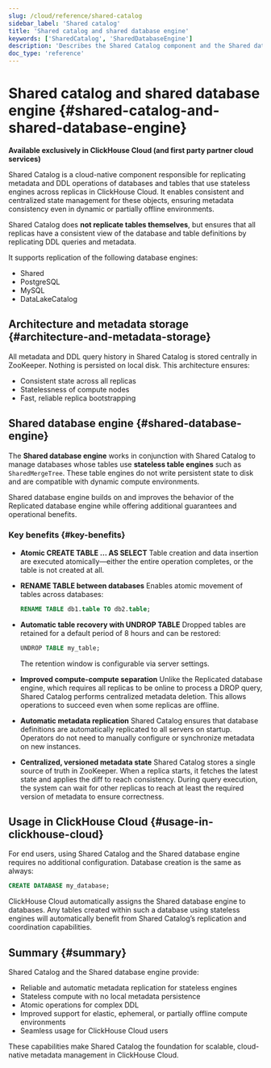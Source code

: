 ```yaml
---
slug: /cloud/reference/shared-catalog
sidebar_label: 'Shared catalog'
title: 'Shared catalog and shared database engine'
keywords: ['SharedCatalog', 'SharedDatabaseEngine']
description: 'Describes the Shared Catalog component and the Shared database engine in ClickHouse Cloud'
doc_type: 'reference'
---
```


# Shared catalog and shared database engine {#shared-catalog-and-shared-database-engine}

**Available exclusively in ClickHouse Cloud (and first party partner cloud services)**

Shared Catalog is a cloud-native component responsible for replicating metadata and DDL operations of databases and tables that use stateless engines across replicas in ClickHouse Cloud. It enables consistent and centralized state management for these objects, ensuring metadata consistency even in dynamic or partially offline environments.

Shared Catalog does **not replicate tables themselves**, but ensures that all replicas have a consistent view of the database and table definitions by replicating DDL queries and metadata.

It supports replication of the following database engines:

- Shared
- PostgreSQL
- MySQL
- DataLakeCatalog

## Architecture and metadata storage {#architecture-and-metadata-storage}

All metadata and DDL query history in Shared Catalog is stored centrally in ZooKeeper. Nothing is persisted on local disk. This architecture ensures:

- Consistent state across all replicas
- Statelessness of compute nodes
- Fast, reliable replica bootstrapping

## Shared database engine {#shared-database-engine}

The **Shared database engine** works in conjunction with Shared Catalog to manage databases whose tables use **stateless table engines** such as `SharedMergeTree`. These table engines do not write persistent state to disk and are compatible with dynamic compute environments.

Shared database engine builds on and improves the behavior of the Replicated database engine while offering additional guarantees and operational benefits.

### Key benefits {#key-benefits}

- **Atomic CREATE TABLE ... AS SELECT**
  Table creation and data insertion are executed atomically—either the entire operation completes, or the table is not created at all.

- **RENAME TABLE between databases**
  Enables atomic movement of tables across databases:
  ```sql
  RENAME TABLE db1.table TO db2.table;
  ```

- **Automatic table recovery with UNDROP TABLE**
  Dropped tables are retained for a default period of 8 hours and can be restored:
  ```sql
  UNDROP TABLE my_table;
  ```
  The retention window is configurable via server settings.

- **Improved compute-compute separation**
  Unlike the Replicated database engine, which requires all replicas to be online to process a DROP query, Shared Catalog performs centralized metadata deletion. This allows operations to succeed even when some replicas are offline.

- **Automatic metadata replication**
  Shared Catalog ensures that database definitions are automatically replicated to all servers on startup. Operators do not need to manually configure or synchronize metadata on new instances.

- **Centralized, versioned metadata state**
  Shared Catalog stores a single source of truth in ZooKeeper. When a replica starts, it fetches the latest state and applies the diff to reach consistency. During query execution, the system can wait for other replicas to reach at least the required version of metadata to ensure correctness.

## Usage in ClickHouse Cloud {#usage-in-clickhouse-cloud}

For end users, using Shared Catalog and the Shared database engine requires no additional configuration. Database creation is the same as always:

```sql
CREATE DATABASE my_database;
```

ClickHouse Cloud automatically assigns the Shared database engine to databases. Any tables created within such a database using stateless engines will automatically benefit from Shared Catalog’s replication and coordination capabilities.

## Summary {#summary}

Shared Catalog and the Shared database engine provide:

- Reliable and automatic metadata replication for stateless engines
- Stateless compute with no local metadata persistence
- Atomic operations for complex DDL
- Improved support for elastic, ephemeral, or partially offline compute environments
- Seamless usage for ClickHouse Cloud users

These capabilities make Shared Catalog the foundation for scalable, cloud-native metadata management in ClickHouse Cloud.
